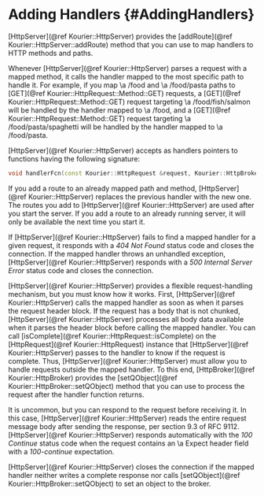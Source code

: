 # Adding Handlers {#AddingHandlers}

[HttpServer](@ref Kourier::HttpServer) provides the [addRoute](@ref Kourier::HttpServer::addRoute) method that you can use to map handlers to HTTP methods and paths.

Whenever [HttpServer](@ref Kourier::HttpServer) parses a request with a mapped method, it calls the handler mapped to the most specific path to handle it. For example, if you map \a /food and \a /food/pasta paths to [GET](@ref Kourier::HttpRequest::Method::GET) requests, a [GET](@ref Kourier::HttpRequest::Method::GET) request targeting \a /food/fish/salmon will be handled by the handler mapped to \a /food, and a [GET](@ref Kourier::HttpRequest::Method::GET) request targeting \a /food/pasta/spaghetti will be handled by the handler mapped to \a /food/pasta.

[HttpServer](@ref Kourier::HttpServer) accepts as handlers pointers to functions having the following signature:

```cpp
void handlerFcn(const Kourier::HttpRequest &request, Kourier::HttpBroker &broker)
```

If you add a route to an already mapped path and method, [HttpServer](@ref Kourier::HttpServer) replaces the previous handler with the new one. The routes you add to [HttpServer](@ref Kourier::HttpServer) are used after you start the server. If you add a route to an already running server, it will only be available the next time you start it.

If [HttpServer](@ref Kourier::HttpServer) fails to find a mapped handler for a given request, it responds with a <em>404 Not Found</em> status code and closes the connection. If the mapped handler throws an unhandled exception, [HttpServer](@ref Kourier::HttpServer) responds with a <em>500 Internal Server Error</em> status code and closes the connection.

[HttpServer](@ref Kourier::HttpServer) provides a flexible request-handling mechanism, but you must know how it works. First, [HttpServer](@ref Kourier::HttpServer) calls the mapped handler as soon as when it parses the request header block. If the request has a body that is not chunked, [HttpServer](@ref Kourier::HttpServer) processes all body data available when it parses the header block before calling the mapped handler. You can call [isComplete](@ref Kourier::HttpRequest::isComplete) on the [HttpRequest](@ref Kourier::HttpRequest) instance that [HttpServer](@ref Kourier::HttpServer) passes to the handler to know if the request is complete. Thus, [HttpServer](@ref Kourier::HttpServer) must allow you to handle requests outside the mapped handler. To this end, [HttpBroker](@ref Kourier::HttpBroker) provides the [setQObject](@ref Kourier::HttpBroker::setQObject) method that you can use to process the request after the handler function returns.

It is uncommon, but you can respond to the request before receiving it. In this case, [HttpServer](@ref Kourier::HttpServer) reads the entire request message body after sending the response, per section 9.3 of RFC 9112. [HttpServer](@ref Kourier::HttpServer) responds automatically with the <em>100 Continue</em> status code when the request contains an \a Expect header field with a <em>100-continue</em> expectation.

[HttpServer](@ref Kourier::HttpServer) closes the connection if the mapped handler neither writes a complete response nor calls [setQObject](@ref Kourier::HttpBroker::setQObject) to set an object to the broker.
